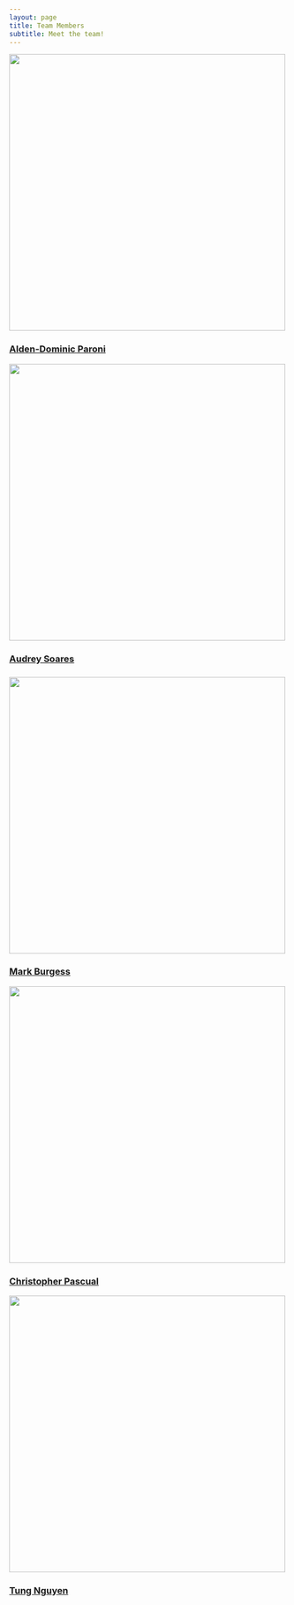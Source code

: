 ```yaml
---
layout: page
title: Team Members
subtitle: Meet the team!
---
```


<div class="row">
  <div class="column">
    <img width="500px" 
       src="../assets/img/alden.jpg" 
       class="img-thumbnail" >
    <a href="https://aldenparoni.github.io/"><h3>Alden-Dominic Paroni</h3></a>
  </div>
  <div class="column">
    <img width="500px" 
       src="../assets/img/audrey.jpg" 
       class="img-thumbnail" >
    <a href="https://audreysoares.github.io/"><h3>Audrey Soares</h3></a>
    <h3></h3>
  </div>
  <div class="column">
    <img width="500px" 
       src="../assets/img/mark.jpg" 
       class="img-thumbnail" >
    <a href="https://crepesalot.github.io/"><h3>Mark Burgess</h3></a>
  </div>
  <div class="column">
    <img width="500px" 
       src="../assets/img/chris.jpg" 
       class="img-thumbnail" >
    <a href="https://caspascual.github.io/"><h3>Christopher Pascual</h3></a>
  </div>
  <div class="column">
    <img width="500px" 
       src="../assets/img/tung.jpg" 
       class="img-thumbnail" >
    <a href="https://tungxn.github.io/"><h3>Tung Nguyen</h3></a>
  </div>

</div>